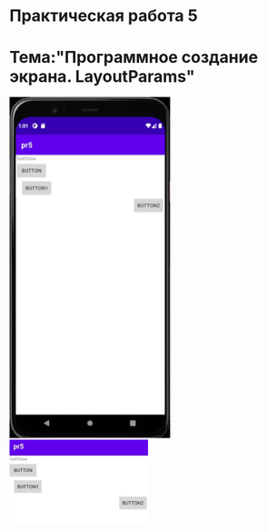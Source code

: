 Практическая работа 5
================================================
Тема:"Программное создание экрана. LayoutParams"
================================================
<img src="pr5.gif"
     height="600">
 <img src="1.jpg"
      height="150">
